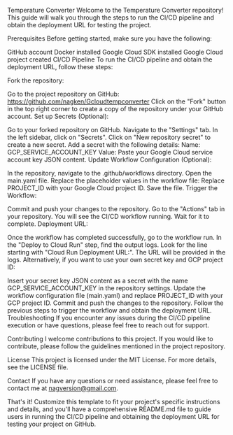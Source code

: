 Temperature Converter
Welcome to the Temperature Converter repository! This guide will walk you through the steps to run the CI/CD pipeline and obtain the deployment URL for testing the project.

Prerequisites
Before getting started, make sure you have the following:

GitHub account
Docker installed
Google Cloud SDK installed
Google Cloud project created
CI/CD Pipeline
To run the CI/CD pipeline and obtain the deployment URL, follow these steps:

Fork the repository:

Go to the project repository on GitHub: https://github.com/nagken/Gcloudtempconverter
Click on the "Fork" button in the top right corner to create a copy of the repository under your GitHub account.
Set up Secrets (Optional):

Go to your forked repository on GitHub.
Navigate to the "Settings" tab.
In the left sidebar, click on "Secrets".
Click on "New repository secret" to create a new secret.
Add a secret with the following details:
Name: GCP_SERVICE_ACCOUNT_KEY
Value: Paste your Google Cloud service account key JSON content.
Update Workflow Configuration (Optional):

In the repository, navigate to the .github/workflows directory.
Open the main.yaml file.
Replace the placeholder values in the workflow file:
Replace PROJECT_ID with your Google Cloud project ID.
Save the file.
Trigger the Workflow:

Commit and push your changes to the repository.
Go to the "Actions" tab in your repository.
You will see the CI/CD workflow running. Wait for it to complete.
Deployment URL:

Once the workflow has completed successfully, go to the workflow run.
In the "Deploy to Cloud Run" step, find the output logs.
Look for the line starting with "Cloud Run Deployment URL:". The URL will be provided in the logs.
Alternatively, if you want to use your own secret key and GCP project ID:

Insert your secret key JSON content as a secret with the name GCP_SERVICE_ACCOUNT_KEY in the repository settings.
Update the workflow configuration file (main.yaml) and replace PROJECT_ID with your GCP project ID.
Commit and push the changes to the repository.
Follow the previous steps to trigger the workflow and obtain the deployment URL.
Troubleshooting
If you encounter any issues during the CI/CD pipeline execution or have questions, please feel free to reach out for support.

Contributing
I welcome contributions to this project. If you would like to contribute, please follow the guidelines mentioned in the project repository.

License
This project is licensed under the MIT License. For more details, see the LICENSE file.

Contact
If you have any questions or need assistance, please feel free to contact me at nagversion@gmail.com.

That's it! Customize this template to fit your project's specific instructions and details, and you'll have a comprehensive README.md file to guide users in running the CI/CD pipeline and obtaining the deployment URL for testing your project on GitHub.
